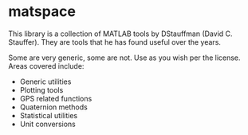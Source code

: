 # matspace

This library is a collection of MATLAB tools by DStauffman (David C. Stauffer).  They are tools that he has found useful over the years.

Some are very generic, some are not.  Use as you wish per the license.  Areas covered include:

* Generic utilities
* Plotting tools
* GPS related functions
* Quaternion methods
* Statistical utilities
* Unit conversions
